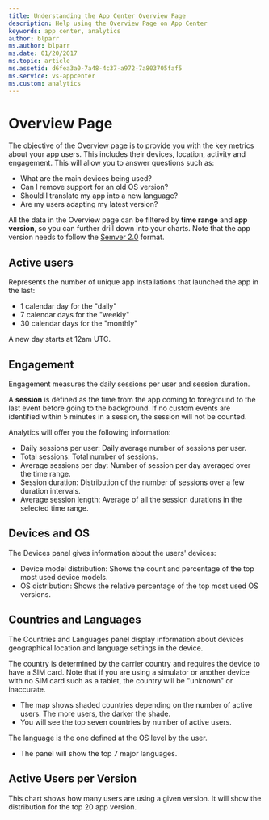 ```yaml
---
title: Understanding the App Center Overview Page
description: Help using the Overview Page on App Center
keywords: app center, analytics
author: blparr
ms.author: blparr
ms.date: 01/20/2017
ms.topic: article
ms.assetid: d6fea3a0-7a48-4c37-a972-7a803705faf5
ms.service: vs-appcenter
ms.custom: analytics
---
```


# Overview Page

The objective of the Overview page is to provide you with the key metrics about your app users. This includes their devices, location, activity and engagement.
This will allow you to answer questions such as:
- What are the main devices being used?
- Can I remove support for an old OS version?
- Should I translate my app into a new language?
- Are my users adapting my latest version?

All the data in the Overview page can be filtered by **time range** and **app version**, so you can further drill down into your charts. Note that the app version needs to follow the [Semver 2.0](http://semver.org/spec/v2.0.0.html) format.

## Active users
Represents the number of unique app installations that launched the app in the last:
- 1 calendar day for the "daily"
- 7 calendar days for the "weekly"
- 30 calendar days for the "monthly"

A new day starts at 12am UTC.

## Engagement
Engagement measures the daily sessions per user and session duration.

A **session** is defined as the time from the app coming to foreground to the last event before going to the background. If no custom events are identified within 5 minutes in a session, the session will not be counted.

Analytics will offer you the following information:
- Daily sessions per user: Daily average number of sessions per user.
- Total sessions: Total number of sessions.
- Average sessions per day: Number of session per day averaged over the time range.
- Session duration: Distribution of the number of sessions over a few duration intervals.
- Average session length: Average of all the session durations in the selected time range.

## Devices and OS 
The Devices panel gives information about the users' devices:
- Device model distribution: Shows the count and percentage of the top most used device models. 
- OS distribution: Shows the relative percentage of the top most used OS versions.

## Countries and Languages
The Countries and Languages panel display information about devices geographical location and language settings in the device.

The country is determined by the carrier country and requires the device to have a SIM card. Note that if you are using a simulator or another device with no SIM card such as a tablet, the country will be "unknown" or inaccurate.

- The map shows shaded countries depending on the number of active users. The more users, the darker the shade.
- You will see the top seven countries by number of active users.

The language is the one defined at the OS level by the user.
- The panel will show the top 7 major languages.

## Active Users per Version
This chart shows how many users are using a given version. It will show the distribution for the top 20 app version.
